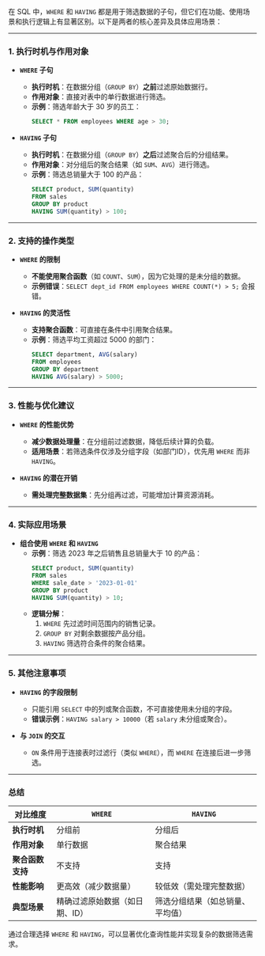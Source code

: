 在 SQL 中，`WHERE` 和 `HAVING` 都是用于筛选数据的子句，但它们在功能、使用场景和执行逻辑上有显著区别。以下是两者的核心差异及具体应用场景：

---

### **1. 执行时机与作用对象**
- **`WHERE` 子句**
    - **执行时机**：在数据分组（`GROUP BY`）**之前**过滤原始数据行。
    - **作用对象**：直接对表中的单行数据进行筛选。
    - **示例**：筛选年龄大于 30 岁的员工：
      ```sql
      SELECT * FROM employees WHERE age > 30;
      ```

- **`HAVING` 子句**
    - **执行时机**：在数据分组（`GROUP BY`）**之后**过滤聚合后的分组结果。
    - **作用对象**：对分组后的聚合结果（如 `SUM`、`AVG`）进行筛选。
    - **示例**：筛选总销量大于 100 的产品：
      ```sql
      SELECT product, SUM(quantity) 
      FROM sales 
      GROUP BY product 
      HAVING SUM(quantity) > 100;
      ```

---

### **2. 支持的操作类型**
- **`WHERE` 的限制**
    - **不能使用聚合函数**（如 `COUNT`、`SUM`），因为它处理的是未分组的数据。
    - **示例错误**：`SELECT dept_id FROM employees WHERE COUNT(*) > 5;` 会报错。

- **`HAVING` 的灵活性**
    - **支持聚合函数**：可直接在条件中引用聚合结果。
    - **示例**：筛选平均工资超过 5000 的部门：
      ```sql
      SELECT department, AVG(salary) 
      FROM employees 
      GROUP BY department 
      HAVING AVG(salary) > 5000;
      ```

---

### **3. 性能与优化建议**
- **`WHERE` 的性能优势**
    - **减少数据处理量**：在分组前过滤数据，降低后续计算的负载。
    - **适用场景**：若筛选条件仅涉及分组字段（如部门ID），优先用 `WHERE` 而非 `HAVING`。

- **`HAVING` 的潜在开销**
    - **需处理完整数据集**：先分组再过滤，可能增加计算资源消耗。

---

### **4. 实际应用场景**
- **组合使用 `WHERE` 和 `HAVING`**
    - **示例**：筛选 2023 年之后销售且总销量大于 10 的产品：
      ```sql
      SELECT product, SUM(quantity) 
      FROM sales 
      WHERE sale_date > '2023-01-01' 
      GROUP BY product 
      HAVING SUM(quantity) > 10;
      ```
    - **逻辑分解**：
        1. `WHERE` 先过滤时间范围内的销售记录。
        2. `GROUP BY` 对剩余数据按产品分组。
        3. `HAVING` 筛选符合条件的聚合结果。

---

### **5. 其他注意事项**
- **`HAVING` 的字段限制**
    - 只能引用 `SELECT` 中的列或聚合函数，不可直接使用未分组的字段。
    - **错误示例**：`HAVING salary > 10000`（若 `salary` 未分组或聚合）。

- **与 `JOIN` 的交互**
    - `ON` 条件用于连接表时过滤行（类似 `WHERE`），而 `WHERE` 在连接后进一步筛选。

---

### **总结**
| **对比维度**       | **`WHERE`**                     | **`HAVING`**                     |
|--------------------|----------------------------------|----------------------------------|
| **执行时机**       | 分组前                          | 分组后                          |
| **作用对象**       | 单行数据                        | 聚合结果                        |
| **聚合函数支持**   | 不支持                          | 支持                            |
| **性能影响**       | 更高效（减少数据量）            | 较低效（需处理完整数据）        |
| **典型场景**       | 精确过滤原始数据（如日期、ID）  | 筛选分组结果（如总销量、平均值）|

通过合理选择 `WHERE` 和 `HAVING`，可以显著优化查询性能并实现复杂的数据筛选需求。